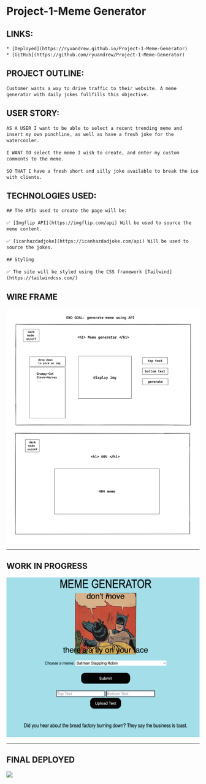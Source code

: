 # Project-1-Meme Generator

## LINKS:
```
* [Deployed](https://ryuandrew.github.io/Project-1-Meme-Generator)
* [GitHub](https://github.com/ryuandrew/Project-1-Meme-Generator)
```


## PROJECT OUTLINE:
```
Customer wants a way to drive traffic to their website. A meme generator with daily jokes fullfills this objective.
```


## USER STORY:
```
AS A USER I want to be able to select a recent trending meme and insert my own punchline, as well as have a fresh joke for the watercooler.

I WANT TO select the meme I wish to create, and enter my custom comments to the meme.

SO THAT I have a fresh short and silly joke available to break the ice with clients.
```


## TECHNOLOGIES USED: 
```
## The APIs used to create the page will be:

✅ [Imgflip API](https://imgflip.com/api) Will be used to source the meme content.

✅ [icanhazdadjoke](https://icanhazdadjoke.com/api) Will be used to source the jokes.

## Styling

✅ The site will be styled using the CSS framework [Tailwind](https://tailwindcss.com/)
```


## WIRE FRAME
![](./img/Wire-Frame.png)

---

## WORK IN PROGRESS
![](./img/Working-Progress.png)

---

## FINAL DEPLOYED
![](./img/MEME%20GENERATOR.gif)

